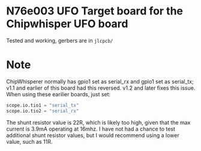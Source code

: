 # N76e003 UFO Target board for the Chipwhisper UFO board

Tested and working, gerbers are in `jlcpcb/`

# Note
ChipWhisperer normally has gpio1 set as serial_rx and gpio1 set as serial_tx; v1.1 and earlier of this board had this reversed. v1.2 and later fixes this issue. When using these earilier boards, just set:
```python
scope.io.tio1 = "serial_tx"
scope.io.tio2 = "serial_rx"
```

The shunt resistor value is 22R, which is likely too high, given that the max current is 3.9mA operating at 16mhz. I have not had a chance to test additional shunt resistor values, but I would recommend using a lower value, such as 11R.